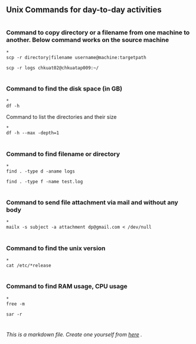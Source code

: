 
# <h2> Unix Commands for day-to-day activities #


# <h3> Command to copy directory or a filename from one machine to another. Below command works on the source machine

	*
	scp -r directory|filename username@machine:targetpath

	scp -r logs chkuat02@chkuatap009:~/





# <h3> Command to find the disk space (in GB)

	*
	df -h




Command to list the directories and their size

	*
	df -h --max -depth=1



# <h3> Command to find filename or directory

	*
	find . -type d -aname logs

	find . -type f -name test.log



# <h3> Command to send file attachment via mail and without any body

	*
	mailx -s subject -a attachment dp@gmail.com < /dev/null



# <h3> Command to find the unix version 

	*
	cat /etc/*release

# <h3> Command to find RAM usage, CPU usage

	*
	free -m
	
	sar -r
	

# <h6> *This is a markdown file. Create one yourself from [here](https://guides.github.com/features/mastering-markdown/) .*
